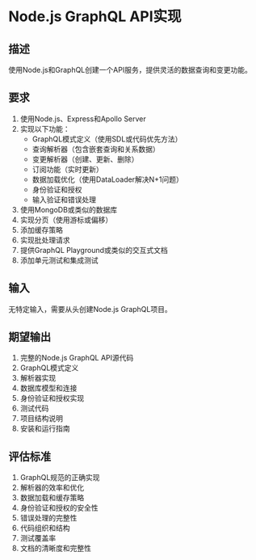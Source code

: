 # Node.js GraphQL API实现

## 描述
使用Node.js和GraphQL创建一个API服务，提供灵活的数据查询和变更功能。

## 要求
1. 使用Node.js、Express和Apollo Server
2. 实现以下功能：
   - GraphQL模式定义（使用SDL或代码优先方法）
   - 查询解析器（包含嵌套查询和关系数据）
   - 变更解析器（创建、更新、删除）
   - 订阅功能（实时更新）
   - 数据加载优化（使用DataLoader解决N+1问题）
   - 身份验证和授权
   - 输入验证和错误处理
3. 使用MongoDB或类似的数据库
4. 实现分页（使用游标或偏移）
5. 添加缓存策略
6. 实现批处理请求
7. 提供GraphQL Playground或类似的交互式文档
8. 添加单元测试和集成测试

## 输入
无特定输入，需要从头创建Node.js GraphQL项目。

## 期望输出
1. 完整的Node.js GraphQL API源代码
2. GraphQL模式定义
3. 解析器实现
4. 数据库模型和连接
5. 身份验证和授权实现
6. 测试代码
7. 项目结构说明
8. 安装和运行指南

## 评估标准
1. GraphQL规范的正确实现
2. 解析器的效率和优化
3. 数据加载和缓存策略
4. 身份验证和授权的安全性
5. 错误处理的完整性
6. 代码组织和结构
7. 测试覆盖率
8. 文档的清晰度和完整性